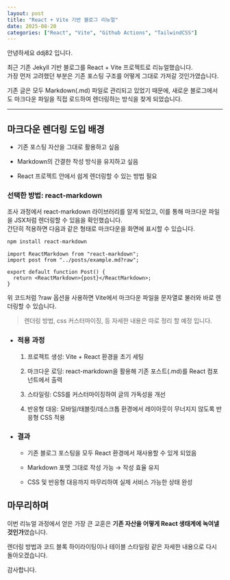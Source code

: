 ```yaml
---
layout: post
title: "React + Vite 기반 블로그 리뉴얼"
date: 2025-08-20
categories: ["React", "Vite", "Github Actions", "TailwindCSS"]
---
```


안녕하세요 ddj82 입니다.  

최근 기존 Jekyll 기반 블로그를 React + Vite 프로젝트로 리뉴얼했습니다.  
가장 먼저 고려했던 부분은 기존 포스팅 구조를 어떻게 그대로 가져갈 것인가였습니다.

기존 글은 모두 Markdown(.md) 파일로 관리되고 있었기 때문에, 새로운 블로그에서도 마크다운 파일을 직접 로드하여 렌더링하는 방식을 찾게 되었습니다.

---

## 마크다운 렌더링 도입 배경

  - 기존 포스팅 자산을 그대로 활용하고 싶음

  - Markdown의 간결한 작성 방식을 유지하고 싶음

  - React 프로젝트 안에서 쉽게 렌더링할 수 있는 방법 필요

### 선택한 방법: react-markdown

조사 과정에서 react-markdown 라이브러리를 알게 되었고, 이를 통해 마크다운 파일을 JSX처럼 렌더링할 수 있음을 확인했습니다.  
간단히 적용하면 다음과 같은 형태로 마크다운을 화면에 표시할 수 있습니다.

```bash
npm install react-markdown
```

```tsx
import ReactMarkdown from "react-markdown";
import post from "../posts/example.md?raw";

export default function Post() {
  return <ReactMarkdown>{post}</ReactMarkdown>;
}
```

위 코드처럼 ?raw 옵션을 사용하면 Vite에서 마크다운 파일을 문자열로 불러와 바로 렌더링할 수 있습니다.

> 렌더링 방법, css 커스터마이징, 등 자세한 내용은 따로 정리 할 예정 입니다.

- ### 적용 과정

   1. 프로젝트 생성: Vite + React 환경을 초기 세팅

   2. 마크다운 로딩: react-markdown을 활용해 기존 포스트(.md)를 React 컴포넌트에서 출력

   3. 스타일링: CSS를 커스터마이징하여 글의 가독성을 개선

   4. 반응형 대응: 모바일/태블릿/데스크톱 환경에서 레이아웃이 무너지지 않도록 반응형 CSS 적용

    
- ### 결과

  - 기존 블로그 포스팅을 모두 React 환경에서 재사용할 수 있게 되었음

  - Markdown 포맷 그대로 작성 가능 → 작성 효율 유지

  - CSS 및 반응형 대응까지 마무리하여 실제 서비스 가능한 상태 완성

## 마무리하며

이번 리뉴얼 과정에서 얻은 가장 큰 교훈은 **기존 자산을 어떻게 React 생태계에 녹여낼 것인가**였습니다.  

렌더링 방법과 코드 블록 하이라이팅이나 테이블 스타일링 같은 자세한 내용으로 다시 돌아오겠습니다.

감사합니다.